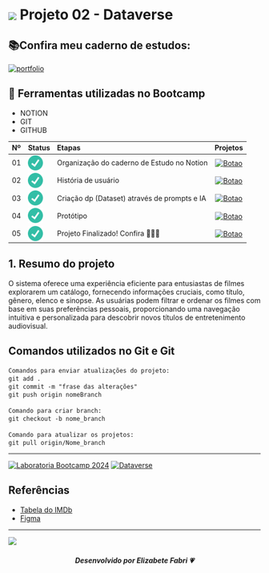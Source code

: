 <h1>
    <a href="https://www.laboratoria.la/br">
     <img align="center" width="40px" src="https://v.fastcdn.co/u/cf943cfe/52655001-0-Laboratoria-RGB-isot.png"></a>
    <span>Projeto 02 - Dataverse</span>
</h1>


## 📚Confira meu caderno de estudos:
[![portfolio](https://img.shields.io/badge/Caderno_de_Estudos_-_DATAVERSE-E11D48?style=for-the-badge&logo=ko-fi&logoColor=white)](https://elzbieta.notion.site/02-SAP012-Dataverse-1b90fe977b5a47e2ba648acff13c4d5f)

## 📝 Ferramentas utilizadas no Bootcamp
- NOTION
- GIT
- GITHUB

<table>
  <thead>
    <tr align="left">
      <th>Nº</th>
      <th>Status</th>
      <th>Etapas</th>
      <th>Projetos</th>
    </tr>
  </thead>
  <tbody align="left">
    <tr>
      <td>01</td>
      <td><img width="30px" height="30px" align="center" alt="icon check" src="./src/img/check.png"></td>
      <td>Organização do caderno de Estudo no Notion</td>
      <td align="center">
        <a href="https://elzbieta.notion.site/02-SAP012-Dataverse-1b90fe977b5a47e2ba648acff13c4d5f" target="_blank">
           <img align="center" alt="Botao" src="https://img.shields.io/badge/Ver%20GitHub-0A1B2F?style=for-the-badge" width="150px">
        </a>
      </td>
    </tr>
    <tr>
      <td>02</td>
      <td><img width="30px" height="30px" align="center" alt="icon check" src="./src/img/check.png"></td>
      <td>História de usuário</td>
      <td align="center">
        <a href="https://github.com/elizabetefabri/dataverse-bestmovie/tree/main/src/img/casos-uso" target="_blank">
           <img align="center" alt="Botao" src="https://img.shields.io/badge/Ver%20GitHub-E11D48?style=for-the-badge" width="150px">
        </a>
      </td>
    </tr>
    <tr>
      <td>03</td>
      <td><img width="30px" height="30px" align="center" alt="icon check" src="./src/img/check.png"></td>
      <td>Criação dp (Dataset) através de prompts e IA</td>
      <td align="center">
        <a href="https://github.com/elizabetefabri/dataverse-bestmovie/tree/main/src/img/prompts" target="_blank">
           <img align="center" alt="Botao" src="https://img.shields.io/badge/Ver%20GitHub-0A1B2F?style=for-the-badge" width="150px">
        </a>
      </td>
    </tr>
    <tr>
      <td>04</td>
      <td><img width="30px" height="30px" align="center" alt="icon check" src="./src/img/check.png"></td>
      <td>Protótipo</td>
      <td align="center">
        <a href="https://github.com/elizabetefabri/dataverse-bestmovie/tree/main/src/img/prototipos" target="_blank">
           <img align="center" alt="Botao" src="https://img.shields.io/badge/Ver%20GitHub-E11D48?style=for-the-badge" width="150px">
        </a>
      </td>
    </tr>
    <tr>
      <td>05</td>
      <td><img width="30px" height="30px" align="center" alt="icon check" src="./src/img/check.png"></td>
      <td>Projeto Finalizado! Confira 🎈🎉✨</td>
      <td align="center">
        <a href="https://elizabetefabri.github.io/dataverse-bestmovie/" target="_blank">
           <img align="center" alt="Botao" src="https://img.shields.io/badge/Ver%20GitHubPages-0A1B2F?style=for-the-badge" width="200px">
        </a>
      </td>
    </tr>
    </tbody>
  <tfoot></tfoot>
</table>


## 1. Resumo do projeto
O sistema oferece uma experiência eficiente para entusiastas de filmes explorarem um catálogo, fornecendo informações cruciais, como título, gênero, elenco e sinopse. As usuárias podem filtrar e ordenar os filmes com base em suas preferências pessoais, proporcionando uma navegação intuitiva e personalizada para descobrir novos títulos de entretenimento audiovisual.

## Comandos utilizados no Git e Git

```
Comandos para enviar atualizações do projeto:
git add .
git commit -m "frase das alterações"
git push origin nomeBranch

Comando para criar branch:
git checkout -b nome_branch

Comando para atualizar os projetos:
git pull origin/Nome_branch

```

***
[![Laboratoria Bootcamp 2024](https://img.shields.io/static/v1?label=Laboratoria&message=Laboratoria%20Bootcamp%202024&color=Ffe521&labelColor=202024)](https://www.laboratoria.la/br)
[![Dataverse](https://img.shields.io/static/v1?label=Projeto%2002&message=Dataverse%20%20&color=E11D48&labelColor=202024)](https://github.com)
## Referências
- [Tabela do IMDb](https://www.imdb.com/chart/top/?ref_=nv_mv_250)
- [Figma](https://figma.com)

***
<img src="https://user-images.githubusercontent.com/73097560/115834477-dbab4500-a447-11eb-908a-139a6edaec5c.gif"><br>

<div align="center">

##### Desenvolvido por <span>Elizabete Fabri</span> 💗

</div>
